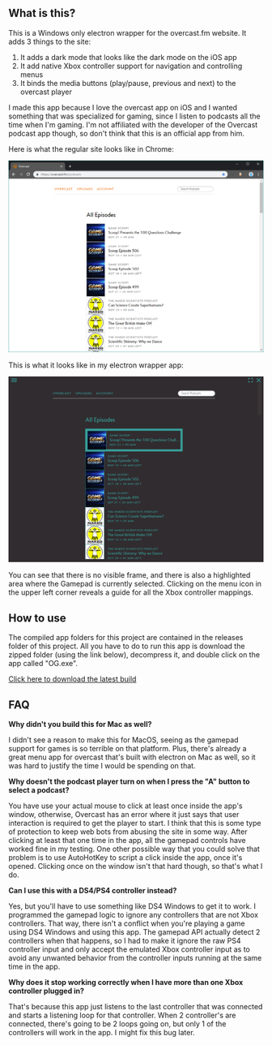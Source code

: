 ## What is this?

This is a Windows only electron wrapper for the overcast.fm website. It adds 3 things to the site:

1. It adds a dark mode that looks like the dark mode on the iOS app
2. It add native Xbox controller support for navigation and controlling menus
3. It binds the media buttons (play/pause, previous and next) to the overcast player

I made this app because I love the overcast app on iOS and I wanted something that was specialized for gaming, since I listen to podcasts all the time when I'm gaming. I'm not affiliated with the developer of the Overcast podcast app though, so don't think that this is an official app from him.

Here is what the regular site looks like in Chrome:

![overcastinchrome](overcastinchrome.PNG)

This is what it looks like in my electron wrapper app:

![overcastforgaming](overcastforgaming.PNG)

You can see that there is no visible frame, and there is also a highlighted area where the Gamepad is currently selected. Clicking on the menu icon in the upper left corner reveals a guide for all the Xbox controller mappings.

## How to use

The compiled app folders for this project are contained in the releases folder of this project. All you have to do to run this app is download the zipped folder (using the link below), decompress it, and double click on the app called "OG.exe". 

[Click here to download the latest build](https://github.com/TheCatCoder/OvercastForGamers/raw/master/Releases/Overcast%20For%20Gamers%201.0.zip)

## FAQ 

**Why didn't you build this for Mac as well?**

I didn't see a reason to make this for MacOS, seeing as the gamepad support for games is so terrible on that platform. Plus, there's already a great menu app for overcast that's built with electron on Mac as well, so it was hard to justify the time I would be spending on that.

**Why doesn't the podcast player turn on when I press the "A" button to select a podcast?**

You have use your actual mouse to click at least once inside the app's window, otherwise, Overcast has an error where it just says that user interaction is required to get the player to start. I think that this is some type of protection to keep web bots from abusing the site in some way. After clicking at least that one time in the app, all the gamepad controls have worked fine in my testing. One other possible way that you could solve that problem is to use AutoHotKey to script a click inside the app, once it's opened. Clicking once on the window isn't that hard though, so that's what I do.

**Can I use this with a DS4/PS4 controller instead?**

Yes, but you'll have to use something like DS4 Windows to get it to work. I programmed the gamepad logic to ignore any controllers that are not Xbox controllers. That way, there isn't a conflict when you're playing a game using DS4 Windows and using this app. The gamepad API actually detect 2 controllers when that happens, so I had to make it ignore the raw PS4 controller input and only accept the emulated Xbox controller input as to avoid any unwanted behavior from the controller inputs running at the same time in the app.

**Why does it stop working correctly when I have more than one Xbox controller plugged in?**

That's because this app just listens to the last controller that was connected and starts a listening loop for that controller. When 2 controller's are connected, there's going to be 2 loops going on, but only 1 of the controllers will work in the app. I might fix this bug later.



